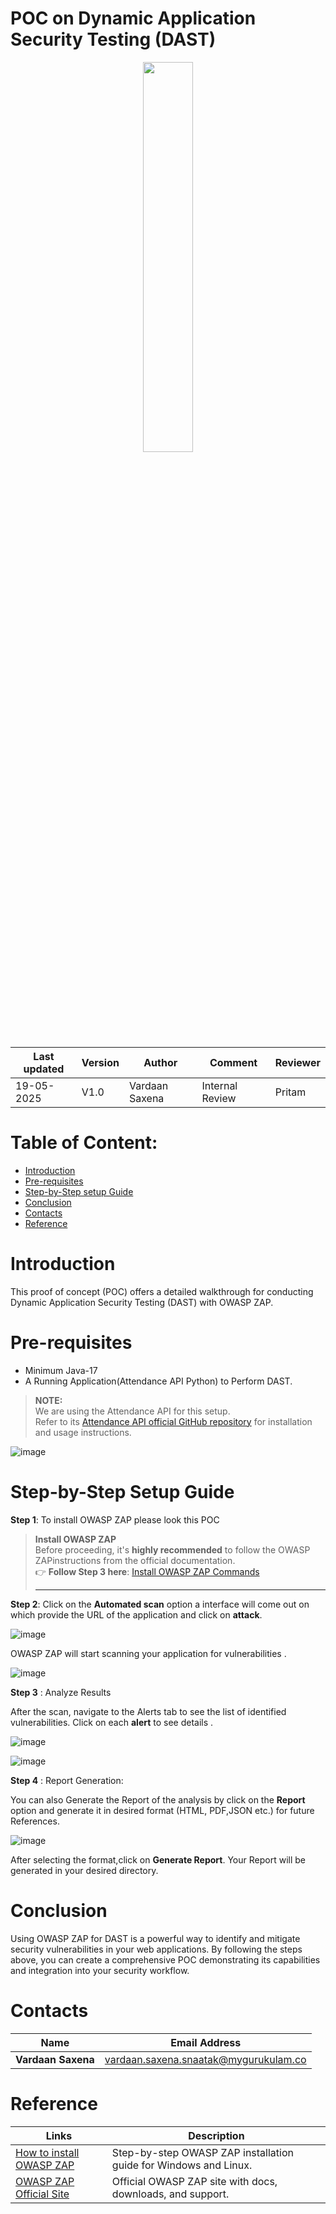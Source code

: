 
# POC on Dynamic Application Security Testing (DAST)

<div align="center">
  <img src="https://tse3.mm.bing.net/th?id=OIP.JZTdq1uihQQbGQg1QhDiGQHaD5&pid=Api&P=0&h=180" width="40%"/>
</div>

| Last updated | Version | Author         | Comment | Reviewer |
|-----------|---------|----------------|---------|----------|
| 19-05-2025 | V1.0  | Vardaan Saxena |     Internal Review    | Pritam    |

# **Table of Content:** 
- [Introduction](#introduction)
- [Pre-requisites](#pre-requisites)
- [Step-by-Step setup Guide](#step-by-step-setup-guide)
- [Conclusion](#conclusion)
- [Contacts](#contacts)
- [Reference](#reference)

# **Introduction**
This proof of concept (POC) offers a detailed walkthrough for conducting Dynamic Application Security Testing (DAST) with OWASP ZAP.


# **Pre-requisites**
- Minimum Java-17
- A Running Application(Attendance API Python) to Perform DAST.
> **NOTE:**  
> We are using the Attendance API for this setup.  
> Refer to its [Attendance API official GitHub repository](https://github.com/your-org/attendance-api) for installation and usage instructions.

![image](https://github.com/user-attachments/assets/98359f43-cbdc-4617-bbc5-2b6ed9f73405)


# **Step-by-Step Setup Guide**

**Step 1**: To install OWASP ZAP please look this POC 

> **Install OWASP ZAP**  
> Before proceeding, it's **highly recommended** to follow the OWASP ZAPinstructions from the official documentation.  
> 👉 **Follow Step 3 here**: [Install OWASP ZAP Commands](https://github.com/snaatak-Downtime-Crew/Documentation/blob/durgesh_scrums_3/common_stack/operating_system/ubuntu/sop/commoncommands/README.md#1-basic-system-commands)
>
> ---


**Step 2**: Click on the **Automated scan** option a interface will come out on which provide the URL of the application and click on **attack**. 

![image](https://github.com/user-attachments/assets/4a96a933-3907-47c1-8ecb-0589308ebaea)



OWASP ZAP will start  scanning  your application for  vulnerabilities .

![image](https://github.com/user-attachments/assets/61510b82-ae54-4fba-be6b-0580355b3b44)


**Step 3** : Analyze Results

 After the scan, navigate to the Alerts tab to see the list of identified vulnerabilities. Click on each **alert** to see details .

 ![image](https://github.com/user-attachments/assets/a11c4743-8635-416e-b142-2da9ef0ebdb8)


![image](https://github.com/user-attachments/assets/11ec0321-2756-456f-94f4-92f8540dd41b)


 **Step 4** : Report Generation: 

You can also Generate the Report of the analysis by click on the **Report** option and generate it in desired format (HTML, PDF,JSON etc.) for future References. 

![image](https://github.com/user-attachments/assets/e5199663-5308-4390-bb87-a58d107018b5)



After selecting the format,click on **Generate Report**. Your Report will be generated in your desired directory. 

# **Conclusion**

Using OWASP ZAP for DAST is a powerful way to identify and mitigate security vulnerabilities in your web applications. By following the steps above, you can create a comprehensive POC demonstrating its capabilities and integration into your security workflow.

# **Contacts**

|Name|Email Address|
|:---:|:---:|
|**Vardaan Saxena**|vardaan.saxena.snaatak@mygurukulam.co |


# **Reference**

| Links | Description |
|-------|-------------|
| [How to install OWASP ZAP](https://techofide.com/blogs/how-to-install-owasp-zap-on-windows-and-linux/) | Step-by-step OWASP ZAP installation guide for Windows and Linux. |
| [OWASP ZAP Official Site](https://www.zaproxy.org/) | Official OWASP ZAP site with docs, downloads, and support. |
